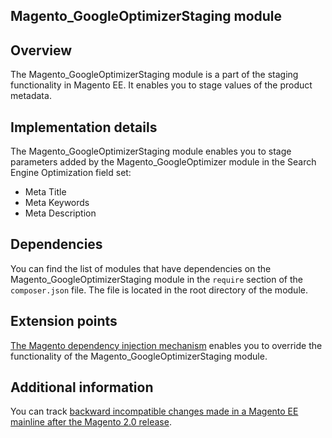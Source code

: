 ## Magento_GoogleOptimizerStaging module

## Overview

The Magento_GoogleOptimizerStaging module is a part of the staging functionality in Magento EE. It enables you to stage values of the product metadata.

## Implementation details

The Magento_GoogleOptimizerStaging module enables you to stage parameters added by the Magento_GoogleOptimizer module in the Search Engine Optimization field set:

- Meta Title
- Meta Keywords
- Meta Description

## Dependencies

You can find the list of modules that have dependencies on the Magento_GoogleOptimizerStaging module in the `require` section of the `composer.json` file. The file is located in the root directory of the module.

## Extension points

[The Magento dependency injection mechanism](http://devdocs.magento.com/guides/v2.1/extension-dev-guide/depend-inj.html) enables you to override the functionality of the Magento_GoogleOptimizerStaging module.

## Additional information

You can track [backward incompatible changes made in a Magento EE mainline after the Magento 2.0 release](http://devdocs.magento.com/guides/v2.0/release-notes/changes/ee_changes.html).